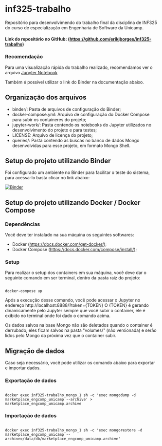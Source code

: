 # inf325-trabalho

Repositório para desenvolvimendo do trabalho final da disciplina de INF325 do curso de especialização em Engenharia de Software da Unicamp.

#### Link do repositório no GitHub: (https://github.com/erikjborges/inf325-trabalho)

### Recomendação

Para uma visualização rápida do trabalho realizado, recomendamos ver o arquivo [Jupyter Notebook](jupyter-work/VendedoresProdutos_Mongo.ipynb)

Também é possível utilizar o link do Binder na documentação abaixo.

## Organização dos arquivos

 - binder/: Pasta de arquivos de configuração do Binder;
 - docker-compose.yml: Arquivo de configuração do Docker Compose para subir os containeres do projeto;
 - jupyter-work/: Pasta contendo os notebooks do Jupyter utilizados no desenvolvimento do projeto e para testes;
 - LICENSE: Arquivo de licença do projeto;
 - queries/: Pasta contendo as buscas no banco de dados Mongo desenvolvidas para esse projeto, em formato Mongo Shell.


## Setup do projeto utilizando Binder


Foi configurado um ambiente no Binder para facilitar o teste do sistema, para acessa-lo basta clicar no link abaixo:

[![Binder](https://mybinder.org/badge_logo.svg)](https://mybinder.org/v2/gh/erikjborges/inf325-trabalho/master?filepath=jupyter-work%2FVendedoresProdutos_Mongo.ipynb)


## Setup do projeto utilizando Docker / Docker Compose

### Dependências

Você deve ter instalado na sua máquina os seguintes softwares:
 - Docker (https://docs.docker.com/get-docker/);
 - Docker Compose (https://docs.docker.com/compose/install/);

### Setup

Para realizar o setup dos containers em sua máquina, você deve dar o seguinte comando em ser terminal, dentro da pasta raiz do projeto:

```shell

docker-compose up

```

Após a execução desse comando, você pode acessar o Jupyter no endereço http://localhost:8888/?token={TOKEN}
O {TOKEN} é gerando dinamicamente pelo Jupyter sempre que você subir o container, ele é exibido no terminal onde foi dado o comando acima.

Os dados salvos na base Mongo não são deletados quando o container é derrubado, eles ficam salvos na pasta "volumes/" (não versionada) e serão lidos pelo Mongo da próxima vez que o container subir.

## Migração de dados

Caso seja necessário, você pode utilizar os comando abaixo para exportar e importar dados.


### Exportação de dados

```shell

docker exec inf325-trabalho_mongo_1 sh -c 'exec mongodump -d marketplace_engcomp_unicamp --archive' > marketplace_engcomp_unicamp.archive

```

### Importação de dados

```shell

docker exec inf325-trabalho_mongo_1 sh -c 'exec mongorestore -d marketplace_engcomp_unicamp --archive=/data/db/marketplace_engcomp_unicamp.archive'

```

